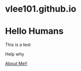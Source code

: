 # vlee101.github.io

<!DOCTYPE html>
<html>
    <body>
        <h1> Hello Humans </h1>
        <p> This is a test</p>
        <p> Help why </p>
        <nav>
            <a href="/aboutme.html">About Me!!</a>
        </nav>
    </body>
</html>
